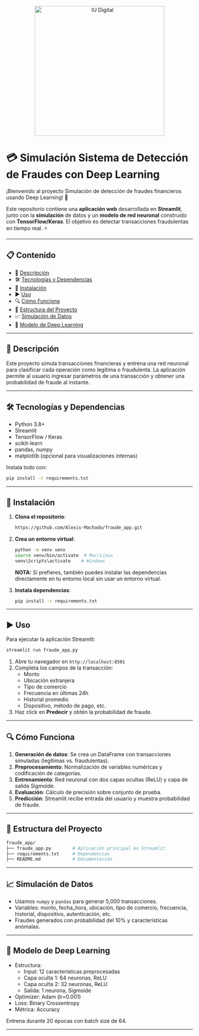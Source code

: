 <p align="center">
  <img src="https://www.iudigital.edu.co/images/11.-IU-DIGITAL.png" alt="IU Digital" width="350">
</p>

# 💳 Simulación Sistema de Detección de Fraudes con Deep Learning

¡Bienvenido al proyecto Simulación de detección de fraudes financieros usando Deep Learning! 🎉

Este repositorio contiene una **aplicación web** desarrollada en **Streamlit**, junto con la **simulación** de datos y un **modelo de red neuronal** construido con **TensorFlow/Keras**. El objetivo es detectar transacciones fraudulentas en tiempo real. ⚡️

---

## 📋 Contenido

- 🧩 [Descripción](#-descripción)
- 🛠️ [Tecnologías y Dependencias](#️-tecnologías-y-dependencias)
- 🚀 [Instalación](#-instalación)
- ▶️ [Uso](#️-uso)
- 🔍 [Cómo Funciona](#-cómo-funciona)
- 📂 [Estructura del Proyecto](#-estructura-del-proyecto)
- 📈 [Simulación de Datos](#-simulación-de-datos)
- 🧠 [Modelo de Deep Learning](#-modelo-de-deep-learning)

---

## 📖 Descripción

Este proyecto simula transacciones financieras y entrena una red neuronal para clasificar cada operación como legítima o fraudulenta. La aplicación permite al usuario ingresar parámetros de una transacción y obtener una probabilidad de fraude al instante.

---

## 🛠️ Tecnologías y Dependencias

- Python 3.8+
- Streamlit
- TensorFlow / Keras
- scikit-learn
- pandas, numpy
- matplotlib (opcional para visualizaciones internas)

Instala todo con:
```bash
pip install -r requirements.txt
```

---

## 🚀 Instalación

1. **Clona el repositorio**:
   ```bash
   https://github.com/Alexis-Machado/fraude_app.git
   ```

2. **Crea un entorno virtual**:
   ```bash
   python -m venv venv
   source venv/bin/activate  # Mac/Linux
   venv\Scripts\activate    # Windows
   ```

   **NOTA:** Si prefieres, también puedes instalar las dependencias directamente en tu entorno local sin usar un entorno virtual.

3. **Instala dependencias**:
   ```bash
   pip install -r requirements.txt
   ```

---

## ▶️ Uso

Para ejecutar la aplicación Streamlit:
```bash
streamlit run fraude_app.py
```

1. Abre tu navegador en `http://localhost:8501`
2. Completa los campos de la transacción:
   - Monto
   - Ubicación extranjera
   - Tipo de comercio
   - Frecuencia en últimas 24h
   - Historial promedio
   - Dispositivo, método de pago, etc.
3. Haz click en **Predecir** y obtén la probabilidad de fraude.

---

## 🔍 Cómo Funciona

1. **Generación de datos**: Se crea un DataFrame con transacciones simuladas (legítimas vs. fraudulentas).
2. **Preprocesamiento**: Normalización de variables numéricas y codificación de categorías.
3. **Entrenamiento**: Red neuronal con dos capas ocultas (ReLU) y capa de salida Sigmoide.
4. **Evaluación**: Cálculo de precisión sobre conjunto de prueba.
5. **Predicción**: Streamlit recibe entrada del usuario y muestra probabilidad de fraude.

---

## 📂 Estructura del Proyecto

```bash
fraude_app/
├── fraude_app.py        # Aplicación principal en Streamlit
├── requirements.txt     # Dependencias
├── README.md            # Documentación 

```

---

## 📈 Simulación de Datos

- Usamos `numpy` y `pandas` para generar 5,000 transacciones.
- Variables: monto, fecha_hora, ubicación, tipo de comercio, frecuencia, historial, dispositivo, autenticación, etc.
- Fraudes generados con probabilidad del 10% y características anómalas.

---

## 🧠 Modelo de Deep Learning

- Estructura:
  - Input: 12 características preprocesadas
  - Capa oculta 1: 64 neuronas, ReLU
  - Capa oculta 2: 32 neuronas, ReLU
  - Salida: 1 neurona, Sigmoide
- Optimizer: Adam (lr=0.001)
- Loss: Binary Crossentropy
- Métrica: Accuracy

Entrena durante 20 épocas con batch size de 64.

---

